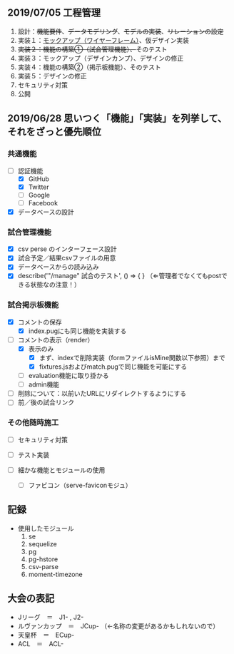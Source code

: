 ## 2019/07/05 工程管理
1. 設計：~~機能要件~~、~~データモデリング~~、~~モデルの実装~~、~~リレーションの設定~~
2. 実装１：[モックアップ（ワイヤーフレーム）](https://xd.adobe.com/view/3accb448-564b-4c89-618f-d34d48adde92-4cfd/)、仮デザイン実装
3. ~~実装２：機能の構築①（試合管理機能）、~~そのテスト
4. 実装３：モックアップ（デザインカンプ）、デザインの修正
5. 実装４：機能の構築②（掲示板機能）、そのテスト
6. 実装５：デザインの修正
7. セキュリティ対策
8. 公開

## 2019/06/28 思いつく「機能」「実装」を列挙して、それをざっと優先順位
### 共通機能
- [ ] 認証機能
  - [x] GitHub
  - [x] Twitter
  - [ ] Google
  - [ ] Facebook

- [x] データベースの設計
### 試合管理機能
- [x] csv perse のインターフェース設計
- [x] 試合予定／結果csvファイルの用意
- [x] データベースからの読み込み
- [x] describe('"/manage" 試合のテスト', () => { } （⇐管理者でなくてもpostできる状態なの注意！）

### 試合掲示板機能
- [x] コメントの保存
  - [x] index.pugにも同じ機能を実装する
- [ ] コメントの表示（render）
  - [x] 表示のみ
    - [x] まず、indexで削除実装（formファイルisMine関数以下参照）まで
    - [x] fixtures.jsおよびmatch.pugで同じ機能を可能にする
  - [ ] evaluation機能に取り掛かる
  - [ ] admin機能
- [ ] 削除について：以前いたURLにリダイレクトするようにする
- [ ] 前／後の試合リンク

### その他随時施工
- [ ] セキュリティ対策

- [ ] テスト実装

- [ ] 細かな機能とモジュールの使用
  - [ ] ファビコン（serve-faviconモジュ）

## 記録
* 使用したモジュール
  1. se
  2. sequelize
  3. pg
  4. pg-hstore 
  5. csv-parse
  6. moment-timezone

## 大会の表記
* Jリーグ　＝　J1- , J2-
* ルヴァンカップ　＝　JCup- （←名称の変更があるかもしれないので）
* 天皇杯　＝　ECup-
* ACL　＝　ACL-
